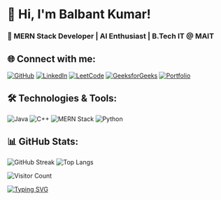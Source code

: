 # 👋 Hi, I'm Balbant Kumar!  
### 🚀 MERN Stack Developer | AI Enthusiast | B.Tech IT @ MAIT  

## 🌐 Connect with me:  
[![GitHub](https://img.shields.io/badge/GitHub-000?logo=github&logoColor=white)](https://github.com/balbantk)
[![LinkedIn](https://img.shields.io/badge/LinkedIn-0077B5?logo=linkedin&logoColor=white)](www.linkedin.com/in/balbant-kumar-a914401a2)
[![LeetCode](https://img.shields.io/badge/LeetCode-FFA116?logo=leetcode&logoColor=white)](https://leetcode.com/u/Balbant/)
[![GeeksforGeeks](https://img.shields.io/badge/GeeksforGeeks-0F9D58?logo=googlescholar&logoColor=white)](https://www.geeksforgeeks.org/user/balbant_kumar/)
[![Portfolio](https://img.shields.io/badge/Portfolio-000?logo=vercel&logoColor=white)](https://yourportfolio.com)


## 🛠️ Technologies & Tools:
![Java](https://img.shields.io/badge/Java-ED8B00?style=flat&logo=java&logoColor=white)
![C++](https://img.shields.io/badge/C++-00599C?style=flat&logo=cplusplus&logoColor=white)
![MERN Stack](https://img.shields.io/badge/MERN-3DDC84?style=flat&logo=node.js&logoColor=white)
![Python](https://img.shields.io/badge/Python-3776AB?style=flat&logo=python&logoColor=white)

## 📊 GitHub Stats:
![GitHub Streak](https://streak-stats.demolab.com/?user=balbantk&theme=dark)
![Top Langs](https://github-readme-stats.vercel.app/api/top-langs/?username=balbantk&layout=compact&theme=dark)


![Visitor Count](https://komarev.com/ghpvc/?username=balbantk&color=blue)


[![Typing SVG](https://readme-typing-svg.demolab.com?font=Fira+Code&size=18&pause=1000&color=F7B93E&width=435&lines=MERN+Stack+Developer;AI+Enthusiast;Open+Source+Contributor)](https://git.io/typing-svg)
